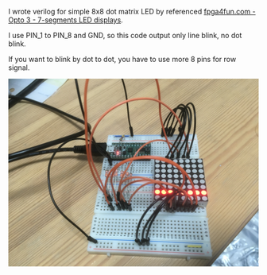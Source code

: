 I wrote verilog for simple 8x8 dot matrix LED by referenced [fpga4fun.com - Opto 3 - 7-segments LED displays](https://www.fpga4fun.com/Opto3.html).

I use PIN_1 to PIN_8 and GND, so this code output only line blink, no dot blink.

If you want to blink by dot to dot, you have to use more 8 pins for row signal.

![](https://github.com/YoheiKoga/tinyfpgaSamples/blob/images/images/matrix8x8LEDsimple.jpg)